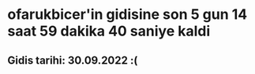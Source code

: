 # ofarukbicer'in gidisine son 5 gun 14 saat 59 dakika 40 saniye kaldi

## Gidis tarihi: 30.09.2022 :(